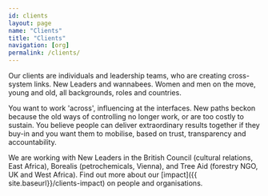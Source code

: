 ```yaml
---
id: clients
layout: page
name: "Clients"
title: "Clients"
navigation: [org]
permalink: /clients/
---
```


Our clients are individuals and leadership teams, who are creating cross-system links. New Leaders and wannabees. Women and men on the move, young and old, all backgrounds, roles and countries. 

 You want to work 'across', influencing at the interfaces. New paths beckon because the old ways of controlling no longer work, or are too costly to sustain. You believe people can deliver extraordinary results together if they buy-in and you want them to mobilise, based on trust, transparency and accountability. 

We are working with New Leaders in the British Council (cultural relations, East Africa), Borealis (petrochemicals, Vienna), and Tree Aid (forestry NGO, UK and West Africa). Find out more about our [impact]({{ site.baseurl}}/clients-impact) on people and organisations.
